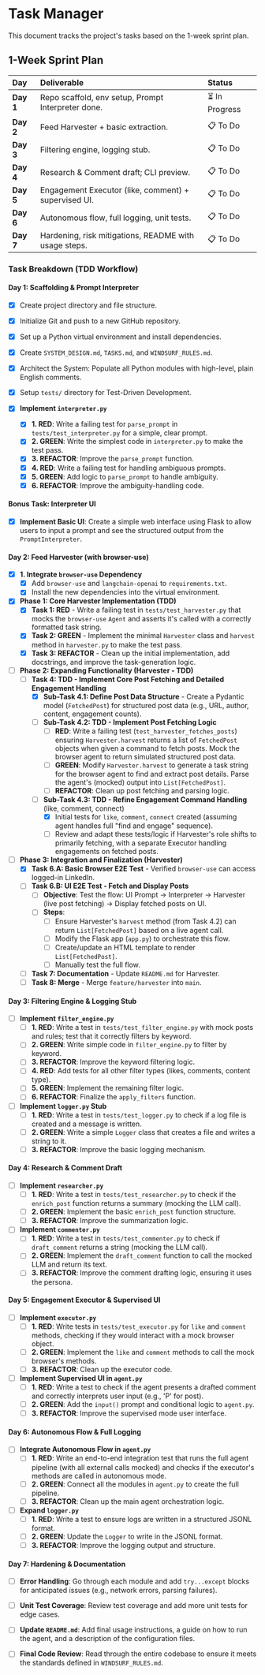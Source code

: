 # Task Manager

This document tracks the project's tasks based on the 1-week sprint plan.

## 1-Week Sprint Plan

| Day     | Deliverable                                         | Status      |
| :------ | :-------------------------------------------------- | :---------- |
| **Day 1** | Repo scaffold, env setup, Prompt Interpreter done.  | ⏳ In Progress |
| **Day 2** | Feed Harvester + basic extraction.                  | 📋 To Do     |
| **Day 3** | Filtering engine, logging stub.                     | 📋 To Do     |
| **Day 4** | Research & Comment draft; CLI preview.              | 📋 To Do     |
| **Day 5** | Engagement Executor (like, comment) + supervised UI.| 📋 To Do     |
| **Day 6** | Autonomous flow, full logging, unit tests.          | 📋 To Do     |
| **Day 7** | Hardening, risk mitigations, README with usage steps.| 📋 To Do     |

### Task Breakdown (TDD Workflow)

#### Day 1: Scaffolding & Prompt Interpreter
- [x] Create project directory and file structure.
- [x] Initialize Git and push to a new GitHub repository.
- [x] Set up a Python virtual environment and install dependencies.
- [x] Create `SYSTEM_DESIGN.md`, `TASKS.md`, and `WINDSURF_RULES.md`.
- [x] Architect the System: Populate all Python modules with high-level, plain English comments.
- [x] Setup `tests/` directory for Test-Driven Development.

- [x] **Implement `interpreter.py`**
    - [x] **1. RED**: Write a failing test for `parse_prompt` in `tests/test_interpreter.py` for a simple, clear prompt.
    - [x] **2. GREEN**: Write the simplest code in `interpreter.py` to make the test pass.
    - [x] **3. REFACTOR**: Improve the `parse_prompt` function.
    - [x] **4. RED**: Write a failing test for handling ambiguous prompts.
    - [x] **5. GREEN**: Add logic to `parse_prompt` to handle ambiguity.
    - [x] **6. REFACTOR**: Improve the ambiguity-handling code.

#### Bonus Task: Interpreter UI
- [x] **Implement Basic UI**: Create a simple web interface using Flask to allow users to input a prompt and see the structured output from the `PromptInterpreter`.

#### Day 2: Feed Harvester (with browser-use)

- [x] **1. Integrate `browser-use` Dependency**
  - [x] Add `browser-use` and `langchain-openai` to `requirements.txt`.
  - [x] Install the new dependencies into the virtual environment.

- [x] **Phase 1: Core Harvester Implementation (TDD)**
  - [x] **Task 1: RED** - Write a failing test in `tests/test_harvester.py` that mocks the `browser-use` `Agent` and asserts it's called with a correctly formatted task string.
  - [x] **Task 2: GREEN** - Implement the minimal `Harvester` class and `harvest` method in `harvester.py` to make the test pass.
  - [x] **Task 3: REFACTOR** - Clean up the initial implementation, add docstrings, and improve the task-generation logic.

- [ ] **Phase 2: Expanding Functionality (Harvester - TDD)**
  - [ ] **Task 4: TDD - Implement Core Post Fetching and Detailed Engagement Handling**
    - [x] **Sub-Task 4.1: Define Post Data Structure** - Create a Pydantic model (`FetchedPost`) for structured post data (e.g., URL, author, content, engagement counts).
    - [ ] **Sub-Task 4.2: TDD - Implement Post Fetching Logic**
        - [ ] **RED**: Write a failing test (`test_harvester_fetches_posts`) ensuring `Harvester.harvest` returns a list of `FetchedPost` objects when given a command to fetch posts. Mock the browser agent to return simulated structured post data.
        - [ ] **GREEN**: Modify `Harvester.harvest` to generate a task string for the browser agent to find and extract post details. Parse the agent's (mocked) output into `List[FetchedPost]`.
        - [ ] **REFACTOR**: Clean up post fetching and parsing logic.
    - [ ] **Sub-Task 4.3: TDD - Refine Engagement Command Handling** (like, comment, connect)
        - [x] Initial tests for `like`, `comment`, `connect` created (assuming agent handles full "find and engage" sequence).
        - [ ] Review and adapt these tests/logic if Harvester's role shifts to primarily fetching, with a separate Executor handling engagements on fetched posts.

- [ ] **Phase 3: Integration and Finalization (Harvester)**
  - [x] **Task 6.A: Basic Browser E2E Test** - Verified `browser-use` can access logged-in LinkedIn.
  - [ ] **Task 6.B: UI E2E Test - Fetch and Display Posts**
      - [ ] **Objective**: Test the flow: UI Prompt -> Interpreter -> Harvester (live post fetching) -> Display fetched posts on UI.
      - [ ] **Steps**:
          - [ ] Ensure Harvester's `harvest` method (from Task 4.2) can return `List[FetchedPost]` based on a live agent call.
          - [ ] Modify the Flask app (`app.py`) to orchestrate this flow.
          - [ ] Create/update an HTML template to render `List[FetchedPost]`.
          - [ ] Manually test the full flow.
  - [ ] **Task 7: Documentation** - Update `README.md` for Harvester.
  - [ ] **Task 8: Merge** - Merge `feature/harvester` into `main`.

#### Day 3: Filtering Engine & Logging Stub
- [ ] **Implement `filter_engine.py`**
    - [ ] **1. RED**: Write a test in `tests/test_filter_engine.py` with mock posts and rules; test that it correctly filters by keyword.
    - [ ] **2. GREEN**: Write simple code in `filter_engine.py` to filter by keyword.
    - [ ] **3. REFACTOR**: Improve the keyword filtering logic.
    - [ ] **4. RED**: Add tests for all other filter types (likes, comments, content type).
    - [ ] **5. GREEN**: Implement the remaining filter logic.
    - [ ] **6. REFACTOR**: Finalize the `apply_filters` function.
- [ ] **Implement `logger.py` Stub**
    - [ ] **1. RED**: Write a test in `tests/test_logger.py` to check if a log file is created and a message is written.
    - [ ] **2. GREEN**: Write a simple `Logger` class that creates a file and writes a string to it.
    - [ ] **3. REFACTOR**: Improve the basic logging mechanism.

#### Day 4: Research & Comment Draft
- [ ] **Implement `researcher.py`**
    - [ ] **1. RED**: Write a test in `tests/test_researcher.py` to check if the `enrich_post` function returns a summary (mocking the LLM call).
    - [ ] **2. GREEN**: Implement the basic `enrich_post` function structure.
    - [ ] **3. REFACTOR**: Improve the summarization logic.
- [ ] **Implement `commenter.py`**
    - [ ] **1. RED**: Write a test in `tests/test_commenter.py` to check if `draft_comment` returns a string (mocking the LLM call).
    - [ ] **2. GREEN**: Implement the `draft_comment` function to call the mocked LLM and return its text.
    - [ ] **3. REFACTOR**: Improve the comment drafting logic, ensuring it uses the persona.

#### Day 5: Engagement Executor & Supervised UI
- [ ] **Implement `executor.py`**
    - [ ] **1. RED**: Write tests in `tests/test_executor.py` for `like` and `comment` methods, checking if they would interact with a mock browser object.
    - [ ] **2. GREEN**: Implement the `like` and `comment` methods to call the mock browser's methods.
    - [ ] **3. REFACTOR**: Clean up the executor code.
- [ ] **Implement Supervised UI in `agent.py`**
    - [ ] **1. RED**: Write a test to check if the agent presents a drafted comment and correctly interprets user input (e.g., 'P' for post).
    - [ ] **2. GREEN**: Add the `input()` prompt and conditional logic to `agent.py`.
    - [ ] **3. REFACTOR**: Improve the supervised mode user interface.

#### Day 6: Autonomous Flow & Full Logging
- [ ] **Integrate Autonomous Flow in `agent.py`**
    - [ ] **1. RED**: Write an end-to-end integration test that runs the full agent pipeline (with all external calls mocked) and checks if the executor's methods are called in autonomous mode.
    - [ ] **2. GREEN**: Connect all the modules in `agent.py` to create the full pipeline.
    - [ ] **3. REFACTOR**: Clean up the main agent orchestration logic.
- [ ] **Expand `logger.py`**
    - [ ] **1. RED**: Write a test to ensure logs are written in a structured JSONL format.
    - [ ] **2. GREEN**: Update the `Logger` to write in the JSONL format.
    - [ ] **3. REFACTOR**: Improve the logging output and structure.

#### Day 7: Hardening & Documentation
- [ ] **Error Handling**: Go through each module and add `try...except` blocks for anticipated issues (e.g., network errors, parsing failures).
- [ ] **Unit Test Coverage**: Review test coverage and add more unit tests for edge cases.
- [ ] **Update `README.md`**: Add final usage instructions, a guide on how to run the agent, and a description of the configuration files.

- [ ] **Final Code Review**: Read through the entire codebase to ensure it meets the standards defined in `WINDSURF_RULES.md`.
